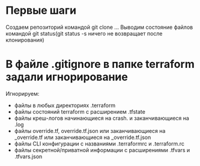 # Первые шаги

Создаем репозиторий командой git clone ...
Выводим состояние файлов командой git status(git status -s ничего не возвращает после клонирования)

# В файле .gitignore в папке terraform задали игнорирование

Игнорируем:
- файлы в любых директориях .terraform
- файлы состояний terraform с расширением  .tfstate 
- файлы креш-логов  начинающиеся на crash. и заканчивающиеся на .log 
- файлы override.tf, override.tf.json или заканчивающиеся на _override.tf или заканчивающиеся на _override.tf.json
- файлы CLI конфигурации с названиями .terraformrc и .terraform.rc
- файлы секретной/приватной информации с расширениями .tfvars и .tfvars.json